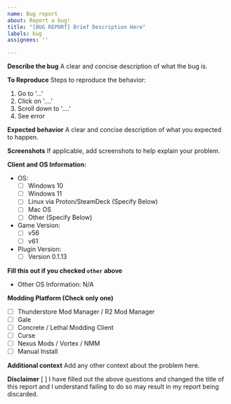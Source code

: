 ```yaml
---
name: Bug report
about: Report a bug!
title: "[BUG REPORT] Brief Description Here"
labels: bug
assignees: ''

---
```


**Describe the bug**
A clear and concise description of what the bug is.

**To Reproduce**
Steps to reproduce the behavior:
1. Go to '...'
2. Click on '....'
3. Scroll down to '....'
4. See error

**Expected behavior**
A clear and concise description of what you expected to happen.

**Screenshots**
If applicable, add screenshots to help explain your problem.

**Client and OS Information:**
- OS:
  - [ ] Windows 10
  - [ ] Windows 11
  - [ ] Linux via Proton/SteamDeck (Specify Below)
  - [ ] Mac OS
  - [ ] Other (Specify Below)
- Game Version:
  - [ ] v56
  - [ ] v61
- Plugin Version:
  - [ ] Version 0.1.13

**Fill this out if you checked `other` above**
- Other OS Information: N/A

**Modding Platform (Check only one)**
- [ ] Thunderstore Mod Manager / R2 Mod Manager
- [ ] Gale
- [ ] Concrete / Lethal Modding Client
- [ ] Curse
- [ ] Nexus Mods / Vortex / NMM
- [ ] Manual Install

**Additional context**
Add any other context about the problem here.

**Disclaimer**
[ ] I have filled out the above questions and changed the title of this report and I understand failing to do so may result in my report being discarded.
